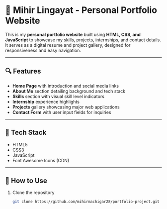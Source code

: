 # 💼 Mihir Lingayat - Personal Portfolio Website

This is my **personal portfolio website** built using **HTML, CSS, and JavaScript** to showcase my skills, projects, internships, and contact details. It serves as a digital resume and project gallery, designed for responsiveness and easy navigation.

---

## 🔍 Features

- **Home Page** with introduction and social media links  
- **About Me** section detailing background and tech stack  
- **Skills** section with visual skill level indicators  
- **Internship** experience highlights  
- **Projects** gallery showcasing major web applications  
- **Contact Form** with user input fields for inquiries

---

## 🚀 Tech Stack

- HTML5  
- CSS3  
- JavaScript  
- Font Awesome Icons (CDN)

---

## 📂 How to Use

1. Clone the repository  
   ```bash
   git clone https://github.com/mihirmachigar28/portfolio-project.git
